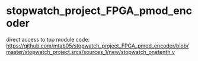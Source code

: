 # stopwatch_project_FPGA_pmod_encoder
direct access to top module code: https://github.com/mtab05/stopwatch_project_FPGA_pmod_encoder/blob/master/stopwatch_project.srcs/sources_1/new/stopwatch_onetenth.v
